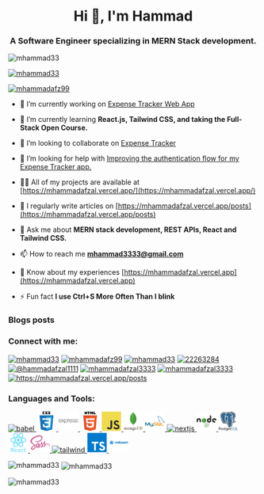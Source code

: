 <h1 align="center">Hi 👋, I'm Hammad</h1>
<h3 align="center">A Software Engineer specializing in MERN Stack development.</h3>

<p align="left"> <img src="https://komarev.com/ghpvc/?username=mhammad33&label=Profile%20views&color=0e75b6&style=flat" alt="mhammad33" /> </p>

<p align="left"> <a href="https://github.com/ryo-ma/github-profile-trophy"><img src="https://github-profile-trophy.vercel.app/?username=mhammad33" alt="mhammad33" /></a> </p>

<p align="left"> <a href="https://twitter.com/mhammadafz99" target="blank"><img src="https://img.shields.io/twitter/follow/mhammadafz99?logo=twitter&style=for-the-badge" alt="mhammadafz99" /></a> </p>

- 🔭 I’m currently working on [Expense Tracker Web App](https://github.com/MHammad33/personal-finance-tracker)

- 🌱 I’m currently learning **React.js, Tailwind CSS, and taking the Full-Stack Open Course.**

- 👯 I’m looking to collaborate on [Expense Tracker](https://github.com/MHammad33/personal-finance-tracker)

- 🤝 I’m looking for help with [Improving the authentication flow for my Expense Tracker app.](https://github.com/MHammad33/personal-finance-tracker)

- 👨‍💻 All of my projects are available at [https://mhammadafzal.vercel.app/](https://mhammadafzal.vercel.app/)

- 📝 I regularly write articles on [https://mhammadafzal.vercel.app/posts](https://mhammadafzal.vercel.app/posts)

- 💬 Ask me about **MERN stack development, REST APIs, React and Tailwind CSS.**

- 📫 How to reach me **mhammad3333@gmail.com**

- 📄 Know about my experiences [https://mhammadafzal.vercel.app](https://mhammadafzal.vercel.app)

- ⚡ Fun fact **I use Ctrl+S More Often Than I blink**

### Blogs posts
<!-- BLOG-POST-LIST:START -->
<!-- BLOG-POST-LIST:END -->

<h3 align="left">Connect with me:</h3>
<p align="left">
<a href="https://dev.to/mhammad33" target="blank"><img align="center" src="https://raw.githubusercontent.com/rahuldkjain/github-profile-readme-generator/master/src/images/icons/Social/devto.svg" alt="mhammad33" height="30" width="40" /></a>
<a href="https://twitter.com/mhammadafz99" target="blank"><img align="center" src="https://raw.githubusercontent.com/rahuldkjain/github-profile-readme-generator/master/src/images/icons/Social/twitter.svg" alt="mhammadafz99" height="30" width="40" /></a>
<a href="https://linkedin.com/in/mhammad33" target="blank"><img align="center" src="https://raw.githubusercontent.com/rahuldkjain/github-profile-readme-generator/master/src/images/icons/Social/linked-in-alt.svg" alt="mhammad33" height="30" width="40" /></a>
<a href="https://stackoverflow.com/users/22263284" target="blank"><img align="center" src="https://raw.githubusercontent.com/rahuldkjain/github-profile-readme-generator/master/src/images/icons/Social/stack-overflow.svg" alt="22263284" height="30" width="40" /></a>
<a href="https://medium.com/@hammadafzal1111" target="blank"><img align="center" src="https://raw.githubusercontent.com/rahuldkjain/github-profile-readme-generator/master/src/images/icons/Social/medium.svg" alt="@hammadafzal1111" height="30" width="40" /></a>
<a href="https://www.hackerrank.com/mhammadafzal3333" target="blank"><img align="center" src="https://raw.githubusercontent.com/rahuldkjain/github-profile-readme-generator/master/src/images/icons/Social/hackerrank.svg" alt="mhammadafzal3333" height="30" width="40" /></a>
<a href="https://www.leetcode.com/mhammadafzal3333" target="blank"><img align="center" src="https://raw.githubusercontent.com/rahuldkjain/github-profile-readme-generator/master/src/images/icons/Social/leet-code.svg" alt="mhammadafzal3333" height="30" width="40" /></a>
<a href="/https://mhammadafzal.vercel.app/posts" target="blank"><img align="center" src="https://raw.githubusercontent.com/rahuldkjain/github-profile-readme-generator/master/src/images/icons/Social/rss.svg" alt="https://mhammadafzal.vercel.app/posts" height="30" width="40" /></a>
</p>

<h3 align="left">Languages and Tools:</h3>
<p align="left"> <a href="https://babeljs.io/" target="_blank" rel="noreferrer"> <img src="https://www.vectorlogo.zone/logos/babeljs/babeljs-icon.svg" alt="babel" width="40" height="40"/> </a> <a href="https://www.w3schools.com/css/" target="_blank" rel="noreferrer"> <img src="https://raw.githubusercontent.com/devicons/devicon/master/icons/css3/css3-original-wordmark.svg" alt="css3" width="40" height="40"/> </a> <a href="https://expressjs.com" target="_blank" rel="noreferrer"> <img src="https://raw.githubusercontent.com/devicons/devicon/master/icons/express/express-original-wordmark.svg" alt="express" width="40" height="40"/> </a> <a href="https://www.w3.org/html/" target="_blank" rel="noreferrer"> <img src="https://raw.githubusercontent.com/devicons/devicon/master/icons/html5/html5-original-wordmark.svg" alt="html5" width="40" height="40"/> </a> <a href="https://developer.mozilla.org/en-US/docs/Web/JavaScript" target="_blank" rel="noreferrer"> <img src="https://raw.githubusercontent.com/devicons/devicon/master/icons/javascript/javascript-original.svg" alt="javascript" width="40" height="40"/> </a> <a href="https://www.mongodb.com/" target="_blank" rel="noreferrer"> <img src="https://raw.githubusercontent.com/devicons/devicon/master/icons/mongodb/mongodb-original-wordmark.svg" alt="mongodb" width="40" height="40"/> </a> <a href="https://www.mysql.com/" target="_blank" rel="noreferrer"> <img src="https://raw.githubusercontent.com/devicons/devicon/master/icons/mysql/mysql-original-wordmark.svg" alt="mysql" width="40" height="40"/> </a> <a href="https://nextjs.org/" target="_blank" rel="noreferrer"> <img src="https://cdn.worldvectorlogo.com/logos/nextjs-2.svg" alt="nextjs" width="40" height="40"/> </a> <a href="https://nodejs.org" target="_blank" rel="noreferrer"> <img src="https://raw.githubusercontent.com/devicons/devicon/master/icons/nodejs/nodejs-original-wordmark.svg" alt="nodejs" width="40" height="40"/> </a> <a href="https://www.postgresql.org" target="_blank" rel="noreferrer"> <img src="https://raw.githubusercontent.com/devicons/devicon/master/icons/postgresql/postgresql-original-wordmark.svg" alt="postgresql" width="40" height="40"/> </a> <a href="https://reactjs.org/" target="_blank" rel="noreferrer"> <img src="https://raw.githubusercontent.com/devicons/devicon/master/icons/react/react-original-wordmark.svg" alt="react" width="40" height="40"/> </a> <a href="https://sass-lang.com" target="_blank" rel="noreferrer"> <img src="https://raw.githubusercontent.com/devicons/devicon/master/icons/sass/sass-original.svg" alt="sass" width="40" height="40"/> </a> <a href="https://tailwindcss.com/" target="_blank" rel="noreferrer"> <img src="https://www.vectorlogo.zone/logos/tailwindcss/tailwindcss-icon.svg" alt="tailwind" width="40" height="40"/> </a> <a href="https://www.typescriptlang.org/" target="_blank" rel="noreferrer"> <img src="https://raw.githubusercontent.com/devicons/devicon/master/icons/typescript/typescript-original.svg" alt="typescript" width="40" height="40"/> </a> <a href="https://webpack.js.org" target="_blank" rel="noreferrer"> <img src="https://raw.githubusercontent.com/devicons/devicon/d00d0969292a6569d45b06d3f350f463a0107b0d/icons/webpack/webpack-original-wordmark.svg" alt="webpack" width="40" height="40"/> </a> </p>

<p><img align="left" src="https://github-readme-stats.vercel.app/api/top-langs?username=mhammad33&show_icons=true&locale=en&layout=compact" alt="mhammad33" /></p>

<p>&nbsp;<img align="center" src="https://github-readme-stats.vercel.app/api?username=mhammad33&show_icons=true&locale=en" alt="mhammad33" /></p>

<p><img align="center" src="https://github-readme-streak-stats.herokuapp.com/?user=mhammad33&" alt="mhammad33" /></p>
